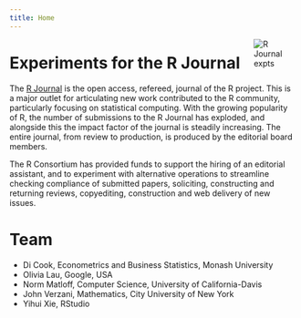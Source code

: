 ```yaml
---
title: Home
---
```


[<img src="images/logo.png" style="max-width:15%;min-width:40px;float:right;" alt="R Journal expts" />](https://github.com/RJexpts/pilot)

# Experiments for the R Journal

The [R Journal](https://journal.r-project.org) is the open access, refereed, journal of the R project. This is a major outlet for articulating new work contributed to the R community, particularly focusing on statistical computing. With the growing popularity of R, the number of submissions to the R Journal has exploded, and alongside this the impact factor of the journal is steadily increasing. The entire journal, from review to production, is produced by the editorial board members.

The R Consortium has provided funds to support the hiring of an editorial assistant, and to experiment with alternative operations to streamline checking compliance of submitted papers, soliciting, constructing and returning reviews, copyediting, construction and web delivery of new issues. 

# Team

- Di Cook, Econometrics and Business Statistics, Monash University
- Olivia Lau, Google, USA
- Norm Matloff, Computer Science, University of California-Davis
- John Verzani, Mathematics, City University of New York
- Yihui Xie, RStudio
